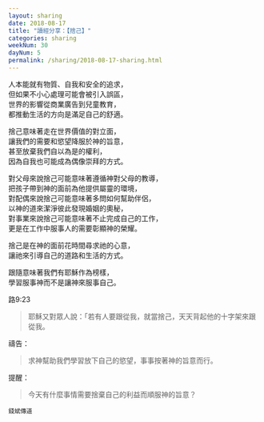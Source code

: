 ```yaml
---
layout: sharing
date: 2018-08-17
title: "讀經分享：【捨己】"
categories: sharing
weekNum: 30
dayNum: 5
permalink: /sharing/2018-08-17-sharing.html
---
```


人本能就有物質、自我和安全的追求，  
但如果不小心處理可能會被引入誤區，  
世界的影響從商業廣告到兒童教育，  
都推動生活的方向是滿足自己的舒適。  

捨己意味著走在世界價值的對立面，  
讓我們的需要和慾望降服於神的旨意，  
甚至放棄我們自以為是的權利，  
因為自我也可能成為偶像崇拜的方式。  

對父母來說捨己可能意味著遵循神對父母的教導，  
把孩子帶到神的面前為他提供屬靈的環境，  
對配偶來說捨己可能意味著多問如何幫助伴侶，  
以神的道來潔淨彼此發現婚姻的奧秘，  
對事業來說捨己可能意味著不止完成自己的工作，  
更是在工作中服事人的需要彰顯神的榮耀。  

捨己是在神的面前花時間尋求祂的心意，  
讓祂來引導自己的道路和生活的方式。  

跟隨意味著我們有耶穌作為榜樣，  
學習服事神而不是讓神來服事自己。  

路9:23
>耶穌又對眾人說：「若有人要跟從我，就當捨己，天天背起他的十字架來跟從我。

禱告：
>求神幫助我們學習放下自己的慾望，事事按著神的旨意而行。

提醒：
>今天有什麼事情需要捨棄自己的利益而順服神的旨意？

`錢斌傳道`

